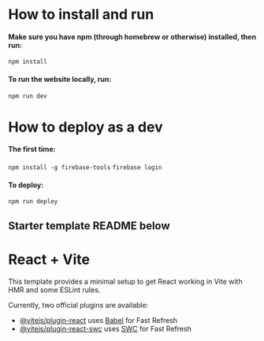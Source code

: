 # How to install and run

#### Make sure you have npm (through homebrew or otherwise) installed, then run:
`npm install`
#### To run the website locally, run:
`npm run dev`

# How to deploy as a dev

#### The first time:
`npm install -g firebase-tools`
`firebase login`

#### To deploy:
`npm run deploy`

## Starter template README below

# React + Vite

This template provides a minimal setup to get React working in Vite with HMR and some ESLint rules.

Currently, two official plugins are available:

- [@vitejs/plugin-react](https://github.com/vitejs/vite-plugin-react/blob/main/packages/plugin-react/README.md) uses [Babel](https://babeljs.io/) for Fast Refresh
- [@vitejs/plugin-react-swc](https://github.com/vitejs/vite-plugin-react-swc) uses [SWC](https://swc.rs/) for Fast Refresh

